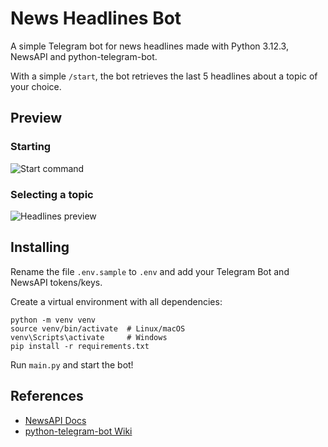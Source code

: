 # News Headlines Bot
A simple Telegram bot for news headlines made with Python 3.12.3, NewsAPI and python-telegram-bot.

With a simple `/start`, the bot retrieves the last 5 headlines about a topic of your choice.

## Preview
### Starting
![Start command](https://github.com/user-attachments/assets/0e7d069d-865b-4f43-a0d1-805d27cdb50c)

### Selecting a topic
![Headlines preview](https://github.com/user-attachments/assets/ded24c15-e755-441e-82a7-d5339344fe3a)

## Installing
Rename the file `.env.sample` to `.env` and add your Telegram Bot and NewsAPI tokens/keys.

Create a virtual environment with all dependencies:
```
python -m venv venv
source venv/bin/activate  # Linux/macOS
venv\Scripts\activate     # Windows
pip install -r requirements.txt
```

Run `main.py` and start the bot!

## References
- [NewsAPI Docs](https://newsapi.org/docs)
- [python-telegram-bot Wiki](https://github.com/python-telegram-bot/python-telegram-bot/wiki/Bot-API-Forward-Compatibility)
